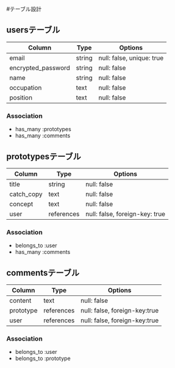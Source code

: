 
#テーブル設計

## usersテーブル

| Column             | Type   | Options                   |
| ------------------ | ------ | ------------------------- |
| email              | string | null: false, unique: true |
| encrypted_password | string | null: false               |
| name               | string | null: false               |
| occupation         | text   | null: false               |
| position           | text   | null: false               |

### Association
- has_many :prototypes
- has_many :comments

## prototypesテーブル

| Column     | Type       | Options                        |
| -----------| ---------- | ------------------------------ |
| title      | string     | null: false                    |
| catch_copy | text       | null: false                    |
| concept    | text       | null: false                    |
| user       | references | null: false, foreign-key: true |

### Association
- belongs_to :user
- has_many :comments

## commentsテーブル

| Column    | Type       | Options                       |
| ----------| ---------- | ----------------------------- |
| content   | text       | null: false                   |
| prototype | references | null: false, foreign-key:true |
| user      | references | null: false, foreign-key:true |


### Association
- belongs_to :user
- belongs_to :prototype

